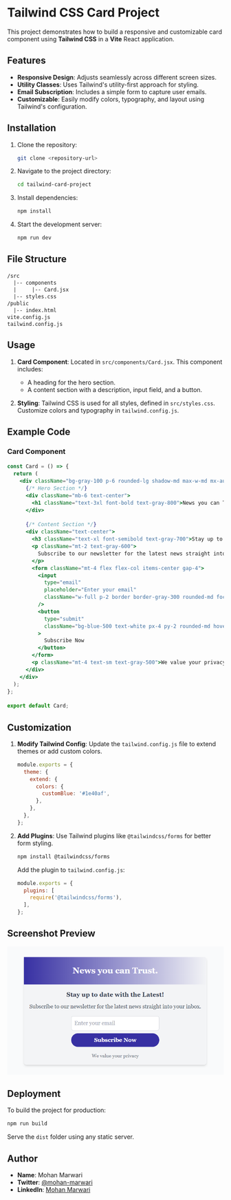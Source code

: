 # Tailwind CSS Card Project

This project demonstrates how to build a responsive and customizable card component using **Tailwind CSS** in a **Vite** React application.

## Features

- **Responsive Design**: Adjusts seamlessly across different screen sizes.
- **Utility Classes**: Uses Tailwind's utility-first approach for styling.
- **Email Subscription**: Includes a simple form to capture user emails.
- **Customizable**: Easily modify colors, typography, and layout using Tailwind's configuration.

## Installation

1. Clone the repository:
   ```bash
   git clone <repository-url>
   ```

2. Navigate to the project directory:
   ```bash
   cd tailwind-card-project
   ```

3. Install dependencies:
   ```bash
   npm install
   ```

4. Start the development server:
   ```bash
   npm run dev
   ```

## File Structure

```
/src
  |-- components
  |     |-- Card.jsx
  |-- styles.css
/public
  |-- index.html
vite.config.js
tailwind.config.js
```

## Usage

1. **Card Component**: Located in `src/components/Card.jsx`. This component includes:
   - A heading for the hero section.
   - A content section with a description, input field, and a button.

2. **Styling**: Tailwind CSS is used for all styles, defined in `src/styles.css`. Customize colors and typography in `tailwind.config.js`.

## Example Code

### **Card Component**
```jsx
const Card = () => {
  return (
    <div className="bg-gray-100 p-6 rounded-lg shadow-md max-w-md mx-auto">
      {/* Hero Section */}
      <div className="mb-6 text-center">
        <h1 className="text-3xl font-bold text-gray-800">News you can Trust.</h1>
      </div>

      {/* Content Section */}
      <div className="text-center">
        <h3 className="text-xl font-semibold text-gray-700">Stay up to date with the Latest!</h3>
        <p className="mt-2 text-gray-600">
          Subscribe to our newsletter for the latest news straight into your inbox.
        </p>
        <form className="mt-4 flex flex-col items-center gap-4">
          <input
            type="email"
            placeholder="Enter your email"
            className="w-full p-2 border border-gray-300 rounded-md focus:ring-2 focus:ring-blue-400"
          />
          <button
            type="submit"
            className="bg-blue-500 text-white px-4 py-2 rounded-md hover:bg-blue-600"
          >
            Subscribe Now
          </button>
        </form>
        <p className="mt-4 text-sm text-gray-500">We value your privacy</p>
      </div>
    </div>
  );
};

export default Card;
```

## Customization

1. **Modify Tailwind Config**:
   Update the `tailwind.config.js` file to extend themes or add custom colors.
   ```js
   module.exports = {
     theme: {
       extend: {
         colors: {
           customBlue: '#1e40af',
         },
       },
     },
   };
   ```

2. **Add Plugins**:
   Use Tailwind plugins like `@tailwindcss/forms` for better form styling.
   ```bash
   npm install @tailwindcss/forms
   ```

   Add the plugin to `tailwind.config.js`:
   ```js
   module.exports = {
     plugins: [
       require('@tailwindcss/forms'),
     ],
   };
   ```

## Screenshot Preview

![Card Component Preview](./src/assets/screenshot.png)

## Deployment

To build the project for production:
```bash
npm run build
```
Serve the `dist` folder using any static server.

## Author

- **Name**: Mohan Marwari
- **Twitter**: [@mohan-marwari](https://twitter.com/mohan_marwari)
- **LinkedIn**: [Mohan Marwari](https://linkedin.com/in/mohan-marwari)
